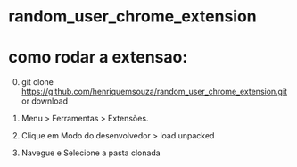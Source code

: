 # random_user_chrome_extension



# como rodar a extensao:

0. git clone https://github.com/henriquemsouza/random_user_chrome_extension.git or download

1. Menu > Ferramentas > Extensões.
2. Clique em Modo do desenvolvedor > load unpacked
3. Navegue e Selecione a pasta clonada
